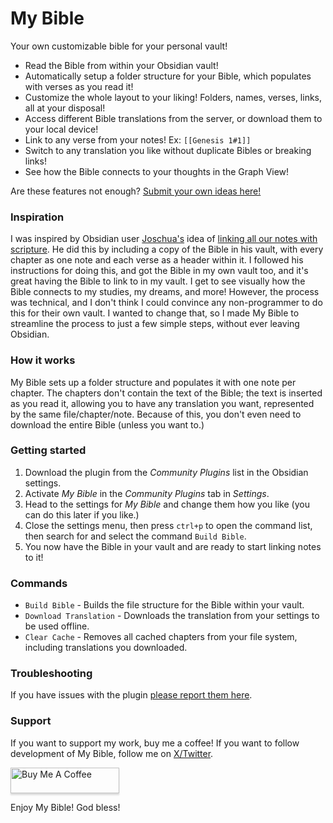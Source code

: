 # My Bible
Your own customizable bible for your personal vault!

- Read the Bible from within your Obsidian vault!
- Automatically setup a folder structure for your Bible, which populates with verses as you read it!
- Customize the whole layout to your liking! Folders, names, verses, links, all at your disposal!
- Access different Bible translations from the server, or download them to your local device!
- Link to any verse from your notes! Ex: `[[Genesis 1#1]]`
- Switch to any translation you like without duplicate Bibles or breaking links!
- See how the Bible connects to your thoughts in the Graph View!

Are these features not enough? [Submit your own ideas here!](https://github.com/GsLogiMaker/my-bible-obsidian-plugin/issues/new)

### Inspiration
I was inspired by Obsidian user [Joschua's](https://joschua.io/) idea of [linking all our notes with scripture](https://notes.joschua.io/60+Outputs/62+Projects/Bible+Study+Kit/Connecting+makes+you+engage+Scripture). He did this by including a copy of the Bible in his vault, with every chapter as one note and each verse as a header within it. I followed his instructions for doing this, and got the Bible in my own vault too, and it's great having the Bible to link to in my vault. I get to see visually how the Bible connects to my studies, my dreams, and more! However, the process was technical, and I don't think I could convince any non-programmer to do this for their own vault. I wanted to change that, so I made My Bible to streamline the process to just a few simple steps, without ever leaving Obsidian.

### How it works
My Bible sets up a folder structure and populates it with one note per chapter. The chapters don't contain the text of the Bible; the text is inserted as you read it, allowing you to have any translation you want, represented by the same file/chapter/note. Because of this, you don't even need to download the entire Bible (unless you want to.)

### Getting started
1. Download the plugin from the *Community Plugins* list in the Obsidian settings.
2. Activate *My Bible* in the *Community Plugins* tab in *Settings*.
3. Head to the settings for *My Bible* and change them how you like (you can do this later if you like.)
4. Close the settings menu, then press `ctrl+p` to open the command list, then search for and select the command `Build Bible`.
5. You now have the Bible in your vault and are ready to start linking notes to it!

### Commands
* `Build Bible` - Builds the file structure for the Bible within your vault.
* `Download Translation` - Downloads the translation from your settings to be used offline.
* `Clear Cache` - Removes all cached chapters from your file system, including translations you downloaded.

### Troubleshooting
If you have issues with the plugin [please report them here](https://github.com/GsLogiMaker/my-bible-obsidian-plugin/issues/new).

### Support
If you want to support my work, buy me a coffee! If you want to follow development of My Bible, follow me on [X/Twitter](https://twitter.com/GsLogiMaker).

<a href="https://www.buymeacoffee.com/gslogimake0" target="_blank"><img src="https://www.buymeacoffee.com/assets/img/custom_images/orange_img.png" alt="Buy Me A Coffee" style="height: 41px !important;width: 174px !important;box-shadow: 0px 3px 2px 0px rgba(190, 190, 190, 0.5) !important;-webkit-box-shadow: 0px 3px 2px 0px rgba(190, 190, 190, 0.5) !important;" ></a>


Enjoy My Bible! God bless!
